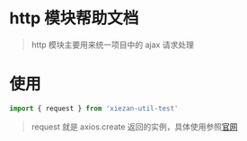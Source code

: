 # http 模块帮助文档

> http 模块主要用来统一项目中的 ajax 请求处理

# 使用

```ts
import { request } from 'xiezan-util-test'
```

> request 就是 axios.create 返回的实例，具体使用参照[官网](https://github.com/axios/axios)
